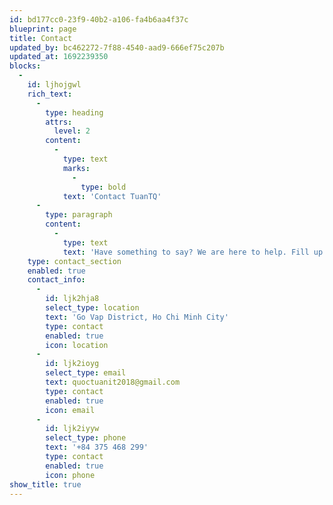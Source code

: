 ```yaml
---
id: bd177cc0-23f9-40b2-a106-fa4b6aa4f37c
blueprint: page
title: Contact
updated_by: bc462272-7f88-4540-aad9-666ef75c207b
updated_at: 1692239350
blocks:
  -
    id: ljhojgwl
    rich_text:
      -
        type: heading
        attrs:
          level: 2
        content:
          -
            type: text
            marks:
              -
                type: bold
            text: 'Contact TuanTQ'
      -
        type: paragraph
        content:
          -
            type: text
            text: 'Have something to say? We are here to help. Fill up the form or send email or call phone.'
    type: contact_section
    enabled: true
    contact_info:
      -
        id: ljk2hja8
        select_type: location
        text: 'Go Vap District, Ho Chi Minh City'
        type: contact
        enabled: true
        icon: location
      -
        id: ljk2ioyg
        select_type: email
        text: quoctuanit2018@gmail.com
        type: contact
        enabled: true
        icon: email
      -
        id: ljk2iyyw
        select_type: phone
        text: '+84 375 468 299'
        type: contact
        enabled: true
        icon: phone
show_title: true
---
```

